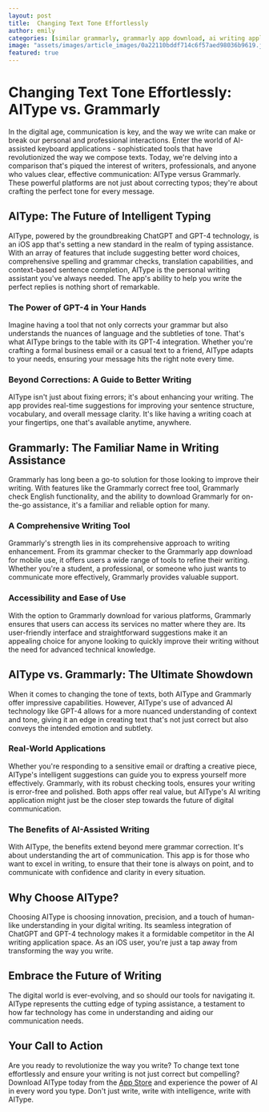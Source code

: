 ```yaml
---
layout: post
title:  Changing Text Tone Effortlessly
author: emily
categories: [similar grammarly, grammarly app download, ai writing application, grammarly correct free, grammarly download, grammarly check free, grammarly check english]
image: "assets/images/article_images/0a22110bddf714c6f57aed98036b9619.jpg"
featured: true
---
```


# Changing Text Tone Effortlessly: AIType vs. Grammarly

In the digital age, communication is key, and the way we write can make or break our personal and professional interactions. Enter the world of AI-assisted keyboard applications - sophisticated tools that have revolutionized the way we compose texts. Today, we're delving into a comparison that's piqued the interest of writers, professionals, and anyone who values clear, effective communication: AIType versus Grammarly. These powerful platforms are not just about correcting typos; they're about crafting the perfect tone for every message.

## AIType: The Future of Intelligent Typing

AIType, powered by the groundbreaking ChatGPT and GPT-4 technology, is an iOS app that's setting a new standard in the realm of typing assistance. With an array of features that include suggesting better word choices, comprehensive spelling and grammar checks, translation capabilities, and context-based sentence completion, AIType is the personal writing assistant you've always needed. The app's ability to help you write the perfect replies is nothing short of remarkable.

### The Power of GPT-4 in Your Hands

Imagine having a tool that not only corrects your grammar but also understands the nuances of language and the subtleties of tone. That's what AIType brings to the table with its GPT-4 integration. Whether you're crafting a formal business email or a casual text to a friend, AIType adapts to your needs, ensuring your message hits the right note every time.

### Beyond Corrections: A Guide to Better Writing

AIType isn't just about fixing errors; it's about enhancing your writing. The app provides real-time suggestions for improving your sentence structure, vocabulary, and overall message clarity. It's like having a writing coach at your fingertips, one that's available anytime, anywhere.

## Grammarly: The Familiar Name in Writing Assistance

Grammarly has long been a go-to solution for those looking to improve their writing. With features like the Grammarly correct free tool, Grammarly check English functionality, and the ability to download Grammarly for on-the-go assistance, it's a familiar and reliable option for many.

### A Comprehensive Writing Tool

Grammarly's strength lies in its comprehensive approach to writing enhancement. From its grammar checker to the Grammarly app download for mobile use, it offers users a wide range of tools to refine their writing. Whether you're a student, a professional, or someone who just wants to communicate more effectively, Grammarly provides valuable support.

### Accessibility and Ease of Use

With the option to Grammarly download for various platforms, Grammarly ensures that users can access its services no matter where they are. Its user-friendly interface and straightforward suggestions make it an appealing choice for anyone looking to quickly improve their writing without the need for advanced technical knowledge.

## AIType vs. Grammarly: The Ultimate Showdown

When it comes to changing the tone of texts, both AIType and Grammarly offer impressive capabilities. However, AIType's use of advanced AI technology like GPT-4 allows for a more nuanced understanding of context and tone, giving it an edge in creating text that's not just correct but also conveys the intended emotion and subtlety.

### Real-World Applications

Whether you're responding to a sensitive email or drafting a creative piece, AIType's intelligent suggestions can guide you to express yourself more effectively. Grammarly, with its robust checking tools, ensures your writing is error-free and polished. Both apps offer real value, but AIType's AI writing application might just be the closer step towards the future of digital communication.

### The Benefits of AI-Assisted Writing

With AIType, the benefits extend beyond mere grammar correction. It's about understanding the art of communication. This app is for those who want to excel in writing, to ensure that their tone is always on point, and to communicate with confidence and clarity in every situation.

## Why Choose AIType?

Choosing AIType is choosing innovation, precision, and a touch of human-like understanding in your digital writing. Its seamless integration of ChatGPT and GPT-4 technology makes it a formidable competitor in the AI writing application space. As an iOS user, you're just a tap away from transforming the way you write.

## Embrace the Future of Writing

The digital world is ever-evolving, and so should our tools for navigating it. AIType represents the cutting edge of typing assistance, a testament to how far technology has come in understanding and aiding our communication needs.

## Your Call to Action

Are you ready to revolutionize the way you write? To change text tone effortlessly and ensure your writing is not just correct but compelling? Download AIType today from the [App Store](https://apps.apple.com/us/app/aitype-grammar-check-keyboard/id6469163944) and experience the power of AI in every word you type. Don't just write, write with intelligence, write with AIType.